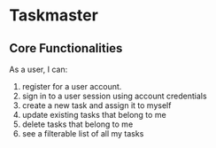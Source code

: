 # Taskmaster

## Core Functionalities

As a user, I can:
1. register for a user account.
2. sign in to a user session using account credentials
3. create a new task and assign it to myself
4. update existing tasks that belong to me
5. delete tasks that belong to me
6. see a filterable list of all my tasks